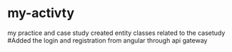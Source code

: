 # my-activty
my practice and case study
 created entity classes related to the casetudy 
#Added the login and registration from angular through api gateway 
